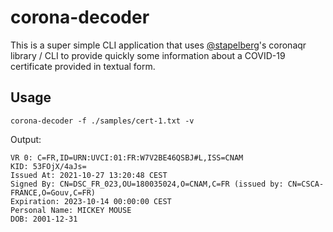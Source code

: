 # corona-decoder

This is a super simple CLI application that uses [@stapelberg](https://github.com/stapelberg)'s coronaqr library / CLI
to provide quickly some information about a COVID-19 certificate provided in textual form.

## Usage

```
corona-decoder -f ./samples/cert-1.txt -v
```

Output:
```
VR 0: C=FR,ID=URN:UVCI:01:FR:W7V2BE46QSBJ#L,ISS=CNAM
KID: 53FOjX/4aJs=
Issued At: 2021-10-27 13:20:48 CEST
Signed By: CN=DSC_FR_023,OU=180035024,O=CNAM,C=FR (issued by: CN=CSCA-FRANCE,O=Gouv,C=FR)
Expiration: 2023-10-14 00:00:00 CEST
Personal Name: MICKEY MOUSE
DOB: 2001-12-31
```
